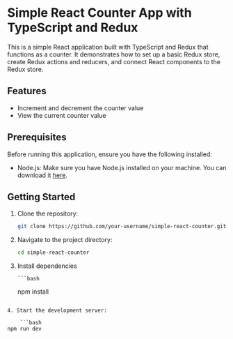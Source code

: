 # Simple React Counter App with TypeScript and Redux

This is a simple React application built with TypeScript and Redux that functions as a counter. It demonstrates how to set up a basic Redux store, create Redux actions and reducers, and connect React components to the Redux store.

## Features

- Increment and decrement the counter value
- View the current counter value

## Prerequisites

Before running this application, ensure you have the following installed:

- Node.js: Make sure you have Node.js installed on your machine. You can download it [here](https://nodejs.org/).

## Getting Started

1.  Clone the repository:

    ```bash
    git clone https://github.com/your-username/simple-react-counter.git
    ```

2.  Navigate to the project directory:

    ```bash
    cd simple-react-counter
    ```

3.  Install dependencies

        ```bash

    npm install

````

4. Start the development server:

    ```bash
npm run dev
````
